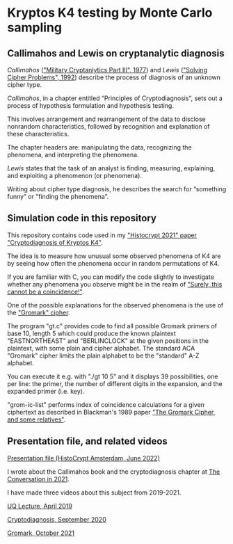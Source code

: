 # Kryptos K4 testing by Monte Carlo sampling

## Callimahos and Lewis on cryptanalytic diagnosis

_Callimahos_ (["Military Cryptanlytics Part III", 1977](https://www.governmentattic.org/41docs/NSAmilitaryCryptalyticsPt3_1977.pdf)) and _Lewis_ (["Solving Cipher Problems", 1992](https://archive.org/details/solving-cipher-problems.-frank-l-lewis.-c-58_202203)) describe the process of diagnosis of an unknown cipher type.

_Callimahos_, in a chapter entitled “Principles of Cryptodiagnosis”, sets out a process of hypothesis formulation and hypothesis testing.

This involves arrangement and rearrangement of the data to disclose nonrandom characteristics, followed by recognition and explanation of these characteristics.

The chapter headers are: manipulating the data, recognizing the phenomena, and interpreting the phenomena. 

_Lewis_ states that the task of an analyst is finding, measuring, explaining, and exploiting a phenomenon (or phenomena). 

Writing about cipher type diagnosis, he describes the search for “something funny” or “finding the phenomena”.

## Simulation code in this repository

This repository contains code used in my ["Histocrypt 2021" paper "Cryptodiagnosis of Kryptos K4"](https://ecp.ep.liu.se/index.php/histocrypt/article/view/153).

The idea is to measure how unusual some observed phenomena of K4 are by seeing how often the phenomena occur in random permutations of K4.

If you are familiar with C, you can modify the code slightly to investigate whether any phenomena you observe might be in the realm of ["Surely, this cannot be a coincidence!"](http://codebook.org/codebook_solution.pdf).

One of the possible explanations for the observed phenomena is the use of the ["Gromark" cipher](https://www.cryptogram.org/downloads/aca.info/ciphers/Gromark.pdf). 

The program "gt.c" provides code to find all possible Gromark primers of base 10, length 5 which could produce the known plaintext "EASTNORTHEAST" and "BERLINCLOCK" at the given positions in the plaintext, with some plain and cipher alphabet. The standard ACA "Gromark" cipher limits the plain alphabet to be the "standard" A-Z alphabet. 

You can execute it e.g. with "./gt 10 5" and it displays 39 possibilities, one per line: the primer, the number of different digits in the expansion, and the expanded primer (i.e. key).

"grom-ic-list" performs index of coincidence calculations for a given ciphertext as described in Blackman's 1989 paper ["The Gromark Cipher, and some relatives"](https://doi.org/10.1080/0161-118991863961).

## Presentation file, and related videos

[Presentation file (HistoCrypt Amsterdam, June 2022)](https://richardbean.id.au/presentations/2022-06-21%20cryptodiagnosis_of_k4.pdf)

I wrote about the Callimahos book and the cryptodiagnosis chapter at [The Conversation in 2021](https://theconversation.com/declassified-cold-war-code-breaking-manual-has-lessons-for-solving-impossible-puzzles-161595).

I have made three videos about this subject from 2019-2021.

[UQ Lecture, April 2019](https://vimeo.com/342900905)

[Cryptodiagnosis, September 2020](https://vimeo.com/461631245)

[Gromark, October 2021](https://vimeo.com/623038634)

